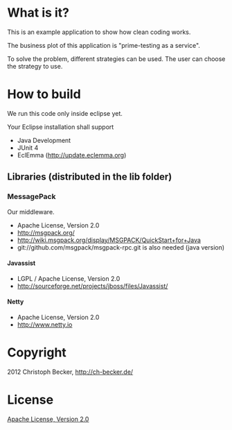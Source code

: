 # What is it?

This is an example application to show how clean coding works.

The business plot of this application is "prime-testing as a service".

To solve the problem, different strategies can be used.
The user can choose the strategy to use.

# How to build

We run this code only inside eclipse yet.

Your Eclipse installation shall support
 - Java Development
 - JUnit 4
 - EclEmma (http://update.eclemma.org)

## Libraries (distributed in the lib folder)

### MessagePack

Our middleware.
 - Apache License, Version 2.0
 - http://msgpack.org/
 - http://wiki.msgpack.org/display/MSGPACK/QuickStart+for+Java
 - git://github.com/msgpack/msgpack-rpc.git is also needed (java version)
 
#### Javassist

 - LGPL / Apache License, Version 2.0
 - http://sourceforge.net/projects/jboss/files/Javassist/

#### Netty

 - Apache License, Version 2.0
 - http://www.netty.io
 
# Copyright

2012 Christoph Becker, http://ch-becker.de/

# License

[Apache License, Version 2.0](http://www.apache.org/licenses/LICENSE-2.0.html)